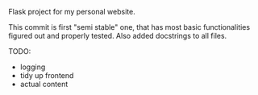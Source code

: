 Flask project for my personal website.


This commit is first "semi stable" one, that has most basic functionalities figured out and properly tested. Also added
docstrings to all files.

TODO:
- logging
- tidy up frontend
- actual content
